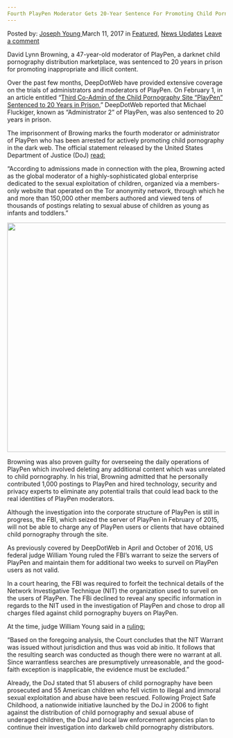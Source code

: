 ```yaml
---
Fourth PlayPen Moderator Gets 20-Year Sentence For Promoting Child Porn
---
```

<article class="post-listing post-18569 post type-post status-publish format-standard has-post-thumbnail hentry 
 tag-20year tag-child tag-fourth tag-moderator tag-playpen tag-porn tag-promoting tag-sentence">
<div class="post-inner">
<span>Posted by: <a href="https://www.deepdotweb.com/author/josephyoung/" title="">Joseph Young </a></span>
<span>March 11, 2017</span>
<span>in <a href="https://www.deepdotweb.com/category/deepdot-news/" rel="category tag">Featured</a>, <a href="https://www.deepdotweb.com/category/news-updates/" rel="category tag">News Updates</a></span>
<span><a href="https://www.deepdotweb.com/2017/03/11/fourth-playpen-moderator-gets-20-year-sentence-promoting-child-porn/#respond">Leave a comment</a></span>


<p>David Lynn Browning, a 47-year-old moderator of PlayPen, a darknet child pornography distribution marketplace, was sentenced to 20 years in prison for promoting inappropriate and illicit content.</p>
<p>Over the past few months, DeepDotWeb have provided extensive coverage on the trials of administrators and moderators of PlayPen. On February 1, in an article entitled “<a href="https://www.deepdotweb.com/2017/02/01/third-co-admin-child-pornography-site-playpen-sentenced-20-years-prison/">Third Co-Admin of the Child Pornography Site “PlayPen” Sentenced to 20 Years in Prison</a>,” DeepDotWeb reported that Michael Fluckiger, known as “Administrator 2” of PlayPen, was also sentenced to 20 years in prison.</p>
<p>The imprisonment of Browing marks the fourth moderator or administrator of PlayPen who has been arrested for actively promoting child pornography in the dark web. The official statement released by the United States Department of Justice (DoJ) <a href="https://www.justice.gov/opa/pr/kentucky-man-sentenced-prison-engaging-child-exploitation-enterprise">read:</a></p>
<p>“According to admissions made in connection with the plea, Browning acted as the global moderator of a highly-sophisticated global enterprise dedicated to the sexual exploitation of children, organized via a members-only website that operated on the Tor anonymity network, through which he and more than 150,000 other members authored and viewed tens of thousands of postings relating to sexual abuse of children as young as infants and toddlers.”</p>
<p><img class="wp-image-18573 aligncenter" src="/imgs/2017/03/word-image-36.png" width="938" height="528" srcset="/imgs/2017/03/word-image-36.png 2048w, /imgs/2017/03/word-image-36-300x169.png 300w, /imgs/2017/03/word-image-36-1024x576.png 1024w" sizes="(max-width: 938px) 100vw, 938px" /></p>
<p>Browning was also proven guilty for overseeing the daily operations of PlayPen which involved deleting any additional content which was unrelated to child pornography. In his trial, Browning admitted that he personally contributed 1,000 postings to PlayPen and hired technology, security and privacy experts to eliminate any potential trails that could lead back to the real identities of PlayPen moderators.</p>
<p>Although the investigation into the corporate structure of PlayPen is still in progress, the FBI, which seized the server of PlayPen in February of 2015, will not be able to charge any of PlayPen users or clients that have obtained child pornography through the site.</p>
<p>As previously covered by DeepDotWeb in April and October of 2016, US federal judge William Young ruled the FBI’s warrant to seize the servers of PlayPen and maintain them for additional two weeks to surveil on PlayPen users as not valid.</p>
<p>In a court hearing, the FBI was required to forfeit the technical details of the Network Investigative Technique (NIT) the organization used to surveil on the users of PlayPen. The FBi declined to reveal any specific information in regards to the NIT used in the investigation of PlayPen and chose to drop all charges filed against child pornography buyers on PlayPen.</p>
<p>At the time, judge William Young said in a <a href="https://regmedia.co.uk/2016/04/20/nitcasemotiontosuppress.pdf">ruling:</a></p>
<p>“Based on the foregoing analysis, the Court concludes that the NIT Warrant was issued without jurisdiction and thus was void ab initio. It follows that the resulting search was conducted as though there were no warrant at all. Since warrantless searches are presumptively unreasonable, and the good-faith exception is inapplicable, the evidence must be excluded.”</p>
<p>Already, the DoJ stated that 51 abusers of child pornography have been prosecuted and 55 American children who fell victim to illegal and immoral sexual exploitation and abuse have been rescued. Following Project Safe Childhood, a nationwide initiative launched by the DoJ in 2006 to fight against the distribution of child pornography and sexual abuse of underaged children, the DoJ and local law enforcement agencies plan to continue their investigation into darkweb child pornography distributors.</p>
</div>
<span style="display:none"><a href="https://www.deepdotweb.com/tag/20year/" rel="tag">20year</a> <a href="https://www.deepdotweb.com/tag/child/" rel="tag">child</a> <a href="https://www.deepdotweb.com/tag/fourth/" rel="tag">fourth</a> <a href="https://www.deepdotweb.com/tag/moderator/" rel="tag">moderator</a> <a href="https://www.deepdotweb.com/tag/playpen/" rel="tag">playpen</a> <a href="https://www.deepdotweb.com/tag/porn/" rel="tag">porn</a> <a href="https://www.deepdotweb.com/tag/promoting/" rel="tag">promoting</a> <a href="https://www.deepdotweb.com/tag/sentence/" rel="tag">sentence</a></span> <span style="display:none" class="updated">2017-03-11</span>
<div style="display:none" class="vcard author" itemprop="author" itemscope itemtype="http://schema.org/Person"><strong class="fn" itemprop="name"><a href="https://www.deepdotweb.com/author/josephyoung/" title="Posts by Joseph Young" rel="author">Joseph Young</a></strong></div>
</div>
</article>


